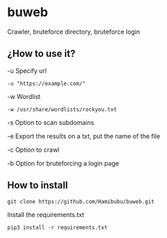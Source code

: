 # buweb
Crawler, bruteforce directory, bruteforce login

## ¿How to use it?

-u Specify url 
```text
-u "https://example.com/"
```

-w Wordlist

```text
-w /usr/share/wordlists/rockyou.txt
```
-s Option to scan subdomains

-e Export the results on a txt, put the name of the file

-c Option to crawl

-b Option for bruteforcing a login page

## How to install


```text
git clone https://github.com/Hamibubu/buweb.git
```

Install the requirements.txt

```text
pip3 install -r requirements.txt
```

